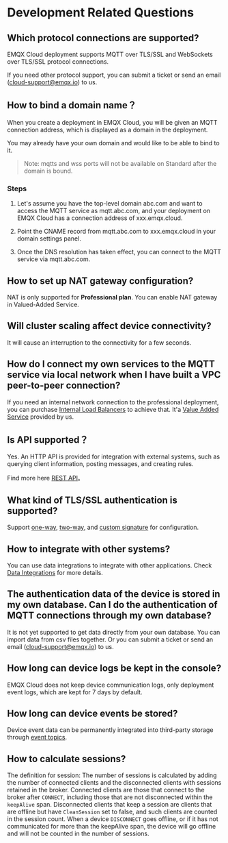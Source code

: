 # Development Related Questions

## Which protocol connections are supported?

EMQX Cloud deployment supports MQTT over TLS/SSL and WebSockets over TLS/SSL protocol connections.

If you need other protocol support, you can submit a ticket or send an email (cloud-support@emqx.io) to us.

## How to bind a domain name？

When you create a deployment in EMQX Cloud, you will be given an MQTT connection address, which is displayed as a domain in the deployment.

You may already have your own domain and would like to be able to bind to it.

> Note: mqtts and wss ports will not be available on Standard after the domain is bound.

### Steps

1. Let's assume you have the top-level domain abc.com and want to access the MQTT service as mqtt.abc.com, and your deployment on EMQX Cloud has a connection address of xxx.emqx.cloud.

2. Point the CNAME record from mqtt.abc.com to xxx.emqx.cloud in your domain settings panel.

3. Once the DNS resolution has taken effect, you can connect to the MQTT service via mqtt.abc.com.

## How to set up NAT gateway configuration?

NAT is only supported for **Professional plan**. You can enable NAT gateway in Valued-Added Service.

## Will cluster scaling affect device connectivity?

It will cause an interruption to the connectivity for a few seconds.

## How do I connect my own services to the MQTT service via local network when I have built a VPC peer-to-peer connection?

If you need an internal network connection to the professional deployment, you can purchase [Internal Load Balancers](../vas/intranet-lb.md) to achieve that. It'a [Value Added Service](../vas/vas-intro.md) provided by us.

## Is API supported？

Yes. An HTTP API is provided for integration with external systems, such as querying client information, posting messages, and creating rules.

Find more here [REST API](../api/api_overview.md)。

## What kind of TLS/SSL authentication is supported?

Support [one-way](../deployments/tls_ssl.md), [two-way](../deployments/tls_ssl.md), and [custom signature](../deployments/tls_ssl.md) for configuration.

## How to integrate with other systems?

You can use data integrations to integrate with other applications. Check [Data Integrations](../rule_engine/introduction.md) for more details.

## The authentication data of the device is stored in my own database. Can I do the authentication of MQTT connections through my own database?

It is not yet supported to get data directly from your own database. You can import data from csv files together. Or you can submit a ticket or send an email (cloud-support@emqx.io) to us.

## How long can device logs be kept in the console?

EMQX Cloud does not keep device communication logs, only deployment event logs, which are kept for 7 days by default.

## How long can device events be stored?

Device event data can be permanently integrated into third-party storage through [event topics](../rule_engine/rule_engine_events.md).

## How to calculate sessions?
The definition for session: The number of sessions is calculated by adding the number of connected clients and the disconnected clients with sessions retained in the broker. Connected clients are those that connect to the broker after `CONNECT`, including those that are not disconnected within the `keepAlive` span. Disconnected clients that keep a session are clients that are offline but have `CleanSession` set to false, and such clients are counted in the session count. When a device `DISCONNECT` goes offline, or if it has not communicated for more than the keepAlive span, the device will go offline and will not be counted in the number of sessions.


